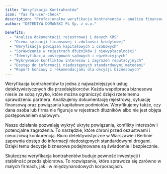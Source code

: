 ```yaml
---
title: "Weryfikacja Kontrahentów"
icon: "fas fa-user-check"
description: "Profesjonalna weryfikacja kontrahentów – analiza finansowa, powiązania kapitałowe, rejestry dłużników i ryzyka prawne. DETEKTYW DOMANSKI zapewnia bezpieczeństwo decyzji biznesowych w Polsce i za granicą."
author: "DETEKTYW DOMANSKI PL Sp. z o.o."

benefits:
  - "Analiza dokumentacji rejestrowej i danych KRS"
  - "Ocena sytuacji finansowej i zdolności kredytowej"
  - "Weryfikacja powiązań kapitałowych i osobowych"
  - "Sprawdzenie w rejestrach dłużników i niewypłacalności"
  - "Identyfikacja postępowań sądowych i egzekucyjnych"
  - "Wykrywanie konfliktów interesów i zagrożeń reputacyjnych"
  - "Dostęp do informacji niedostępnych standardowymi metodami"
  - "Raport końcowy z rekomendacjami dla decyzji biznesowych"
---
```


Weryfikacja kontrahentów to jedna z najważniejszych usług detektywistycznych dla przedsiębiorców. Każda współpraca biznesowa niesie ze sobą ryzyko, które można ograniczyć dzięki rzetelnemu sprawdzeniu partnera. Analizujemy dokumentację rejestrową, sytuację finansową oraz powiązania kapitałowe podmiotów. Weryfikujemy także, czy dana osoba lub firma nie figuruje w rejestrach dłużników albo nie jest objęta postępowaniem sądowym.

Nasze działania pozwalają wykryć ukryte powiązania, konflikty interesów i potencjalne zagrożenia. To narzędzie, które chroni przed oszustwami i nieuczciwą konkurencją. Biuro detektywistyczne w Warszawie i Berlinie zapewnia dostęp do informacji niedostępnych standardowymi drogami. Dzięki temu decyzje biznesowe podejmowane są świadomie i bezpiecznie.

Skuteczna weryfikacja kontrahentów buduje pewność inwestycji i stabilność przedsiębiorstwa. To rozwiązanie, które sprawdza się zarówno w małych firmach, jak i w międzynarodowych korporacjach.
